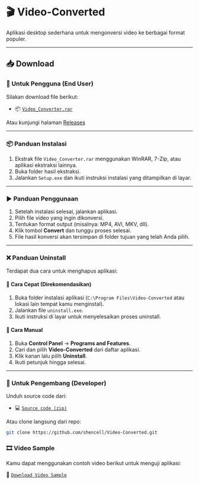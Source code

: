 # 🎬 Video-Converted

Aplikasi desktop sederhana untuk mengonversi video ke berbagai format populer.

---

## 📥 Download

### 🔸 Untuk Pengguna (End User)
Silakan download file berikut:

- 📦 [`Video_Converter.rar`](https://github.com/shencell/Video-Converted/releases/download/v1.0.0/Video_Converter.rar)

Atau kunjungi halaman [Releases](https://github.com/shencell/Video-Converted/releases)

---

### 📦 Panduan Instalasi

1. Ekstrak file `Video_Converter.rar` menggunakan WinRAR, 7-Zip, atau aplikasi ekstraksi lainnya.
2. Buka folder hasil ekstraksi.
3. Jalankan `Setup.exe` dan ikuti instruksi instalasi yang ditampilkan di layar.

---

### ▶️ Panduan Penggunaan

1. Setelah instalasi selesai, jalankan aplikasi.
2. Pilih file video yang ingin dikonversi.
3. Tentukan format output (misalnya: MP4, AVI, MKV, dll).
4. Klik tombol **Convert** dan tunggu proses selesai.
5. File hasil konversi akan tersimpan di folder tujuan yang telah Anda pilih.

---

### ❌ Panduan Uninstall

Terdapat dua cara untuk menghapus aplikasi:

#### 🔸 Cara Cepat (Direkomendasikan)
1. Buka folder instalasi aplikasi (`C:\Program Files\Video-Converted` atau lokasi lain tempat kamu menginstal).
2. Jalankan file `uninstall.exe`.
3. Ikuti instruksi di layar untuk menyelesaikan proses uninstall.

#### 🔹 Cara Manual
1. Buka **Control Panel** → **Programs and Features**.
2. Cari dan pilih **Video-Converted** dari daftar aplikasi.
3. Klik kanan lalu pilih **Uninstall**.
4. Ikuti petunjuk hingga selesai.


---

### 🔹 Untuk Pengembang (Developer)

Unduh source code dari:

- 💻 [`Source code (zip)`](https://github.com/shencell/Video-Converted/archive/refs/tags/v1.0.0.zip)

Atau clone langsung dari repo:

```bash
git clone https://github.com/shencell/Video-Converted.git
```

### 🎞️ Video Sample
Kamu dapat menggunakan contoh video berikut untuk menguji aplikasi:

📁 [`Download Video Sample`](https://drive.google.com/drive/folders/1dEWYXtUUKrl989C7i0GVaIHXZBOsdvav?usp=sharing)


